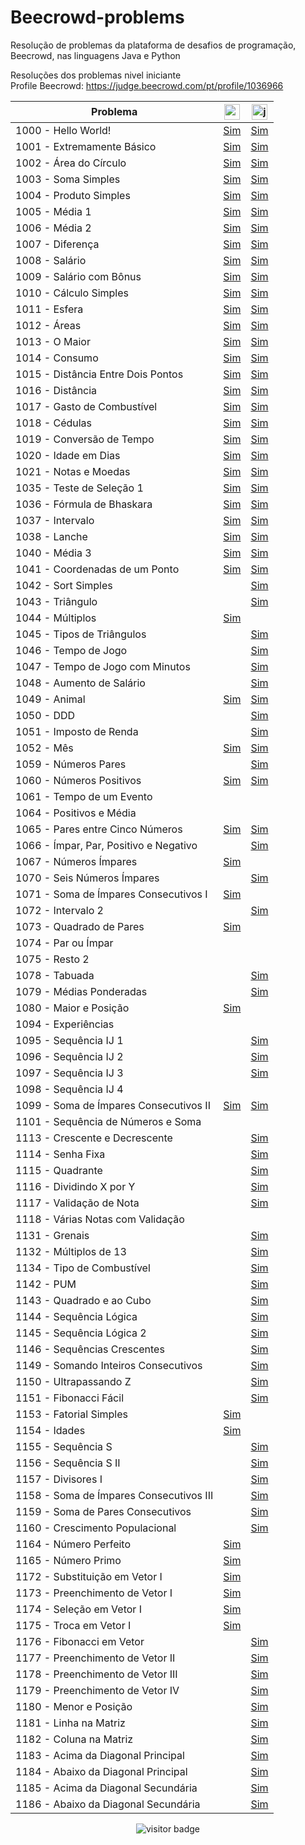 # Beecrowd-problems
Resolução de problemas da plataforma de desafios de programação, Beecrowd, nas linguagens Java e Python

Resoluções dos problemas nivel iniciante
<br>
Profile Beecrowd: https://judge.beecrowd.com/pt/profile/1036966

Problema                             | <img src="https://cdn.jsdelivr.net/gh/devicons/devicon/icons/python/python-original.svg" height="25" alt="python logo" /> | <img src="https://cdn.jsdelivr.net/gh/devicons/devicon/icons/java/java-original.svg" height="25" alt="java logo" /> | 
-------------------------------------|-------------------------|-------------------------|
1000 - Hello World!                  | [Sim](./python/1000.py) | [Sim](./java/Main1000.java)
1001 - Extremamente Básico           | [Sim](./python/1001.py) | [Sim](./java/Main1001.java)
1002 - Área do Círculo               | [Sim](./python/1002.py) | [Sim](./java/Main1002.java)
1003 - Soma Simples                  | [Sim](./python/1003.py) | [Sim](./java/Main1003.java)
1004 - Produto Simples               | [Sim](./python/1004.py) | [Sim](./java/Main1004.java)
1005 - Média 1                       | [Sim](./python/1005.py) | [Sim](./java/Main1005.java)
1006 - Média 2                       | [Sim](./python/1006.py) | [Sim](./java/Main1006.java)
1007 - Diferença                     | [Sim](./python/1007.py) | [Sim](./java/Main1007.java)
1008 - Salário                       | [Sim](./python/1008.py) | [Sim](./java/Main1008.java)
1009 - Salário com Bônus             | [Sim](./python/1009.py) | [Sim](./java/Main1009.java)
1010 - Cálculo Simples               | [Sim](./python/1010.py) | [Sim](./java/Main1010.java)
1011 - Esfera                        | [Sim](./python/1011.py) | [Sim](./java/Main1011.java)
1012 - Áreas                         | [Sim](./python/1012.py) | [Sim](./java/Main1012.java)
1013 - O Maior                       | [Sim](./python/1013.py) | [Sim](./java/Main1013.java)
1014 - Consumo                       | [Sim](./python/1014.py) | [Sim](./java/Main1014.java)
1015 - Distância Entre Dois Pontos   | [Sim](./python/1015.py) | [Sim](./java/Main1015.java)
1016 - Distância                     | [Sim](./python/1016.py) | [Sim](./java/Main1016.java)
1017 - Gasto de Combustível          | [Sim](./python/1017.py) | [Sim](./java/Main1017.java)
1018 - Cédulas                       | [Sim](./python/1018.py) | [Sim](./java/Main1018.java)
1019 - Conversão de Tempo            | [Sim](./python/1019.py) | [Sim](./java/Main1019.java)
1020 - Idade em Dias                 | [Sim](./python/1020.py) | [Sim](./java/Main1020.java)
1021 - Notas e Moedas                | [Sim](./python/1021.py) | [Sim](./java/Main1021.java)
1035 - Teste de Seleção 1            | [Sim](./python/1035.py) | [Sim](./java/Main1035.java)
1036 - Fórmula de Bhaskara           | [Sim](./python/1036.py) | [Sim](./java/Main1036.java)
1037 - Intervalo                     | [Sim](./python/1037.py) | [Sim](./java/Main1037.java)
1038 - Lanche                        | [Sim](./python/1038.py) | [Sim](./java/Main1038.java)
1040 - Média 3                       | [Sim](./python/1040.py) | [Sim](./java/Main1040.java)
1041 - Coordenadas de um Ponto       | [Sim](./python/1041.py) | [Sim](./java/Main1041.java)
1042 - Sort Simples                  |                         | [Sim](./java/Main1042.java)
1043 - Triângulo                     |                         | [Sim](./java/Main1043.java)
1044 - Múltiplos                     | [Sim](./python/1044.py) | 
1045 - Tipos de Triângulos           |                         | [Sim](./java/Main1045.java)
1046 - Tempo de Jogo                 |                         | [Sim](./java/Main1046.java)
1047 - Tempo de Jogo com Minutos     |                         | [Sim](./java/Main1047.java)
1048 - Aumento de Salário            |                         | [Sim](./java/Main1048.java)
1049 - Animal                        | [Sim](./python/1049.py) | [Sim](./java/Main1049.java)
1050 - DDD                           |                         | [Sim](./java/Main1050.java)
1051 - Imposto de Renda              |                         | [Sim](./java/Main1051.java)
1052 - Mês                           | [Sim](./python/1052.py) | [Sim](./java/Main1052.java)
1059 - Números Pares                 |                         | [Sim](./java/Main1059.java)
1060 - Números Positivos             | [Sim](./python/1060.py) | [Sim](./java/Main1060.java)
1061 - Tempo de um Evento            |                         | 
1064 - Positivos e Média             |                         | 
1065 - Pares entre Cinco Números     | [Sim](./python/1065.py) | [Sim](./java/Main1065.java)
1066 - Ímpar, Par, Positivo e Negativo  |                      | [Sim](./java/Main1066.java)
1067 - Números Ímpares               | [Sim](./python/1067.py) | 
1070 - Seis Números Ímpares          |                         | [Sim](./java/Main1070.java)
1071 - Soma de Ímpares Consecutivos I | [Sim](./python/1071.py) | 
1072 - Intervalo 2                   |                         | [Sim](./java/Main1072.java)
1073 - Quadrado de Pares             | [Sim](./python/1073.py) |
1074 - Par ou Ímpar                  |                         | 
1075 - Resto 2                       |                         | 
1078 - Tabuada                       |                         | [Sim](./java/Main1078.java)
1079 - Médias Ponderadas             |                         | [Sim](./java/Main1079.java)
1080 - Maior e Posição               | [Sim](./python/1080.py) | 
1094 - Experiências                  |                         |
1095 - Sequência IJ 1                |                         | [Sim](./java/Main1095.java)
1096 - Sequência IJ 2                |                         | [Sim](./java/Main1096.java)
1097 - Sequência IJ 3                |                         | [Sim](./java/Main1097.java)
1098 - Sequência IJ 4                |                         | 
1099 - Soma de Ímpares Consecutivos II | [Sim](./python/1099.py) | [Sim](./java/Main1099.java)
1101 - Sequência de Números e Soma   |                         | 
1113 - Crescente e Decrescente       |                         | [Sim](./java/Main1113.java)
1114 - Senha Fixa                    |                         | [Sim](./java/Main1114.java)
1115 - Quadrante                     |                         | [Sim](./java/Main1115.java)
1116 - Dividindo X por Y             |                         | [Sim](./java/Main1116.java)
1117 - Validação de Nota             |                         | [Sim](./java/Main1117.java)
1118 - Várias Notas com Validação    |                         | 
1131 - Grenais                       |                         | [Sim](./java/Main1131.java)
1132 - Múltiplos de 13               |                         | [Sim](./java/Main1132.java)
1134 - Tipo de Combustível           |                         | [Sim](./java/Main1134.java)
1142 - PUM                           |                         | [Sim](./java/Main1142.java)
1143 - Quadrado e ao Cubo            |                         | [Sim](./java/Main1143.java)
1144 - Sequência Lógica              |                         | [Sim](./java/Main1144.java)
1145 - Sequência Lógica 2            |                         | [Sim](./java/Main1145.java)
1146 - Sequências Crescentes         |                         | [Sim](./java/Main1146.java)
1149 - Somando Inteiros Consecutivos |                         | [Sim](./java/Main1149.java)
1150 - Ultrapassando Z               |                         | [Sim](./java/Main1150.java)
1151 - Fibonacci Fácil               |                         | [Sim](./java/Main1151.java)
1153 - Fatorial Simples              | [Sim](./python/1153.py) | 
1154 - Idades                        | [Sim](./python/1154.py) |
1155 - Sequência S                   |                         | [Sim](./java/Main1155.java)
1156 - Sequência S II                |                         | [Sim](./java/Main1156.java)
1157 - Divisores I                   |                         | [Sim](./java/Main1157.java)
1158 - Soma de Ímpares Consecutivos III |                      | [Sim](./java/Main1158.java)
1159 - Soma de Pares Consecutivos    |                         | [Sim](./java/Main1159.java)
1160 - Crescimento Populacional      |                         | [Sim](./java/Main1160.java)
1164 - Número Perfeito               | [Sim](./python/1164.py) |
1165 - Número Primo                  | [Sim](./python/1165.py) |
1172 - Substituição em Vetor I       | [Sim](./python/1172.py) |
1173 - Preenchimento de Vetor I      | [Sim](./python/1173.py) |
1174 - Seleção em Vetor I            | [Sim](./python/1174.py) |
1175 - Troca em Vetor I              | [Sim](./python/1175.py) |
1176 - Fibonacci em Vetor            |                         | [Sim](./java/Main1176.java)
1177 - Preenchimento de Vetor II     |                         | [Sim](./java/Main1177.java)
1178 - Preenchimento de Vetor III    |                         | [Sim](./java/Main1178.java)
1179 - Preenchimento de Vetor IV     |                         | [Sim](./java/Main1179.java)
1180 - Menor e Posição               |                         | [Sim](./java/Main1180.java)
1181 - Linha na Matriz               |                         | [Sim](./java/Main1181.java)
1182 - Coluna na Matriz              |                         | [Sim](./java/Main1182.java)
1183 - Acima da Diagonal Principal   |                         | [Sim](./java/Main1183.java)
1184 - Abaixo da Diagonal Principal  |                         | [Sim](./java/Main1184.java)
1185 - Acima da Diagonal Secundária  |                         | [Sim](./java/Main1185.java)
1186 - Abaixo da Diagonal Secundária |                         | [Sim](./java/Main1186.java)

<div align="center">
  
![visitor badge](https://visitor-badge.laobi.icu/badge?page_id=Alicelspires.Beecrowd-problems&left_color=grey&right_color=black&left_text=Visitors)

</div> 
